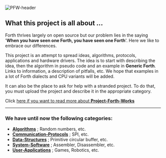 ![PFW-header](https://user-images.githubusercontent.com/11397265/140953670-5528129a-9498-41b6-ba44-694ef08b69c5.jpg)

## What this project is all about ...

Forth thrives largely on open source but our problem lies in the saying '****When you have seen one Forth, you have seen one Forth****'. Here we like to embrace our differences.  

This project is an attempt to spread ideas, algorithms, protocols, applications and hardware drivers. The idea is to start with describing the idea, then the algorithm in pseudo code and an example in **Generic Forth**. Links to information, a description of pitfalls, etc. We hope that examples in a lot of Forth dialects and CPU variants will be added.  

It can also be the place to ask for help with a stranded project. To do that, you must upload the project and describe it in the appropriate category.  

Click [here if you want to read more about **Project-Forth-Works**](https://Project-Forth-Works.github.io/)
  *** 
### We have until now the following categories:

- [****Algorithms****](Algorithms) ; Random numbers, etc.
- [****Communication-Protocols****](Communication-Protocols) ; SPI, etc.
- [****Data-Structures****](Data-Structures) ; Primitive circular buffer, etc. 
- [****System-Software****](System-Software) ; Assembler, Disassembler, etc.
- [****User-Applications****](User-Applications) ; Games, Robotics, etc. 

